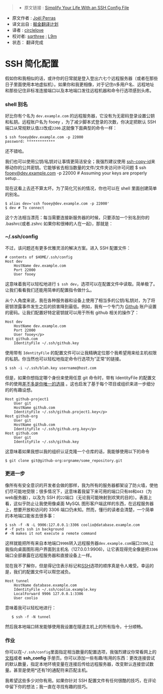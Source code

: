 >* 原文链接 : [Simplify Your Life With an SSH Config File](http://nerderati.com/2011/03/17/simplify-your-life-with-an-ssh-config-file/)
* 原文作者 : [Joël Perras](http://nerderati.com/about/)
* 译文出自 : [掘金翻译计划](https://github.com/xitu/gold-miner)
* 译者 : [circlelove](https://github.com/circlelove)
* 校对者: [sqrthree](https://github.com/sqrthree) ; [L9m](https://github.com/L9m)
* 状态： 翻译完成

# SSH 简化配置

假如你和我相似的话，或许你的日常就是登入登出六七个远程服务器（或者在那些日子里面使用本地虚拟机）。如果你和我更相像，对于记住n多用户名、远程地址和那些记住非标准连接端口以及本地端口发往远程机器和命令行选项感到头疼。

### shell 别名

好比你有个名为 `dev.example.com` 的远程服务器，它没有为无密码登录设置公钥和私钥。远程账户名为 fooey ，为了减少脚本式登录的次数，你决定把默认 SSH 端口从常规默认值`22`改成`2200`.这就像下面典型的命令一样：

    $ ssh fooey@dev.example.com -p 22000
    password: *************

还不错哈。

我们也可以使用公钥/私钥对让事情更简洁安全；我强烈建议使用 [ssh-copy-id](http://linux.die.net/man/1/ssh-copy-id)来移动你的公共密钥。它能够省去相当数量的文件/文件夹访问许可问题
    $ ssh fooey@dev.example.com -p 22000
    # Assuming your keys are properly setup…

现在这看上去还不算太坏。为了简化冗长的情况，你也可以在 shell 里面创建简单的别名。

    $ alias dev='ssh fooey@dev.example.com -p 22000'
    $ dev # To connect

这个方法相当漂亮：每当需要连接新服务器的时候，只要添加一个别名到你的 .bashrc(或者.zshrc 如果你和很棒的人在一起)，那就是：

### ~/.ssh/config

不过，该问题还有更多优雅灵活的解决方案。进入 SSH 配置文件：

    # contents of $HOME/.ssh/config
    Host dev
        HostName dev.example.com
        Port 22000
        User fooey


这意味着我可以轻松地进行 `$ ssh dev`，选项可以在配置文件中读取。简单极了。让我们看看我们还能用简单的配置指令做什么。


从个人角度来说，我在各种服务器和设备上使用了相当多的公钥/私钥对，为了将密钥泄露事件发生之后的损害降到最低。例如，我有一个专门为 [Github](https://github.com/jperras)  账户设置的密码。让我们配置好特定密钥就可以用于所有 github 相关的操作了：

    Host dev
        HostName dev.example.com
        Port 22000
        User fooey</p>
    Host github.com
        IdentityFile ~/.ssh/github.key


使用带有 `IdentityFile` 的配置文件可以让我精确定位那个我希望用来给主机权限的私钥。你当然也可以轻松地指定命令行选项为”正常“的链接。

    $ ssh -i ~/.ssh/blah.key username@host.com



但是，如果你想指定哪个身份来使用任意 git 命令时，带有 IdentityFile 的配置文件的使用[差不多是你唯一的选择](https://git.wiki.kernel.org/index.php/GitTips#How_to_pass_ssh_options_in_git.3F) 。这也启发了基于每个项目或组织来进一步细分的的有趣设想。

    Host github-project1
        User git
        HostName github.com
        IdentityFile ~/.ssh/github.project1.key</p>
    Host github-org
        User git
        HostName github.com
        IdentityFile ~/.ssh/github.org.key</p>
    Host github.com
        User git
        IdentityFile ~/.ssh/github.key


这意味着如果我想以我的组织认证克隆一个仓库的话，我能够使用以下的命令


    $ git clone git@github-org:orgname/some_repository.git


### 更进一步


像所有有安全意识的开发者会做的那样，我为所有的服务器都架设了防火墙，使他们尽可能地受限；很多情况下，这意味着我留下来可用的端口只有`80`和`443`（为web服务器），以及为 SSH 的`22`端口（无论我可能映射到欢笑的目的）。表面上看，这似乎防止让我使用像桌面 MySQL 图形客户端这样的东西，在远程服务器上，想要开放和访问的 3306 端口仍未知。然而，懂行的读者会清楚，一个简单的本地端口能省去很多事：

    $ ssh -f -N -L 9906:127.0.0.1:3306 coolio@database.example.com
    # -f puts ssh in background
    # -N makes it not execute a remote command



这样就能把所有来自本地端口`9906`转入远程服务器`dev.example.com`端口`3306`,让我指向桌面图形用户界面到主机名（127.0.0.1:9906)，让它表现得完全像是把`3306`端口全部暴露在远程服务器和直接设备上一样。


现在我不了解你，但是得记住表示标记和[SSH](http://linux.die.net/man/1/ssh)选项的顺序真是令人难受。幸运的是，我们的配置文件可以帮您减负。

    Host tunnel
        HostName database.example.com
        IdentityFile ~/.ssh/coolio.example.key
        LocalForward 9906 127.0.0.1:3306
        User coolio



意味着我可以轻松地进行：
```
   $ ssh -f -N tunnel

```
然后我本地端口转发能够使用我设置在隧道主机上的所有指令，十分顺畅。

### 作业


你可以在`~/.ssh/config`里面指定相当数量的配置选项，我强烈建议你常看网上的[文档](http://linux.die.net/man/5/ssh_config)或者 **ssh_config**  手册页。你可以添加一些有趣/有用的东西：更改连接尝试的默认数量，指定本地环境变量在连接后传给远程服务器，改变默认连接尝试数量。甚至是使用*还有?的通配符来匹配主机。

我希望这些多少对你有用。如果你针对 SSH 配置文件有任何很酷的技巧，在评论中留下你的想法；我一直在寻找有趣的技巧。


